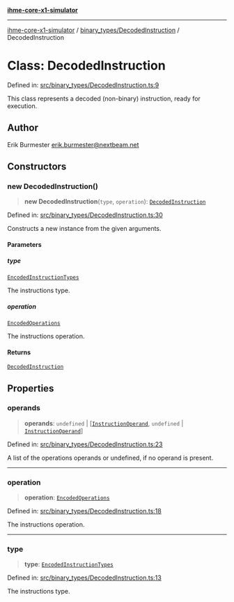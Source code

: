 [**ihme-core-x1-simulator**](../../../README.md)

***

[ihme-core-x1-simulator](../../../modules.md) / [binary\_types/DecodedInstruction](../README.md) / DecodedInstruction

# Class: DecodedInstruction

Defined in: [src/binary\_types/DecodedInstruction.ts:9](https://github.com/ProgrammIt/CPU-Simulator/blob/1018f35141b4ad3f48781b12aa9e5f0ba9cc7301/src/binary_types/DecodedInstruction.ts#L9)

This class represents a decoded (non-binary) instruction, ready for execution.

## Author

Erik Burmester <erik.burmester@nextbeam.net>

## Constructors

### new DecodedInstruction()

> **new DecodedInstruction**(`type`, `operation`): [`DecodedInstruction`](DecodedInstruction.md)

Defined in: [src/binary\_types/DecodedInstruction.ts:30](https://github.com/ProgrammIt/CPU-Simulator/blob/1018f35141b4ad3f48781b12aa9e5f0ba9cc7301/src/binary_types/DecodedInstruction.ts#L30)

Constructs a new instance from the given arguments.

#### Parameters

##### type

[`EncodedInstructionTypes`](../../../enumerations/EncodedInstructionTypes/enumerations/EncodedInstructionTypes.md)

The instructions type.

##### operation

[`EncodedOperations`](../../../enumerations/EncodedOperations/enumerations/EncodedOperations.md)

The instructions operation.

#### Returns

[`DecodedInstruction`](DecodedInstruction.md)

## Properties

### operands

> **operands**: `undefined` \| \[[`InstructionOperand`](../../InstructionOperand/classes/InstructionOperand.md), `undefined` \| [`InstructionOperand`](../../InstructionOperand/classes/InstructionOperand.md)\]

Defined in: [src/binary\_types/DecodedInstruction.ts:23](https://github.com/ProgrammIt/CPU-Simulator/blob/1018f35141b4ad3f48781b12aa9e5f0ba9cc7301/src/binary_types/DecodedInstruction.ts#L23)

A list of the operations operands or undefined, if no operand is present.

***

### operation

> **operation**: [`EncodedOperations`](../../../enumerations/EncodedOperations/enumerations/EncodedOperations.md)

Defined in: [src/binary\_types/DecodedInstruction.ts:18](https://github.com/ProgrammIt/CPU-Simulator/blob/1018f35141b4ad3f48781b12aa9e5f0ba9cc7301/src/binary_types/DecodedInstruction.ts#L18)

The instructions operation.

***

### type

> **type**: [`EncodedInstructionTypes`](../../../enumerations/EncodedInstructionTypes/enumerations/EncodedInstructionTypes.md)

Defined in: [src/binary\_types/DecodedInstruction.ts:13](https://github.com/ProgrammIt/CPU-Simulator/blob/1018f35141b4ad3f48781b12aa9e5f0ba9cc7301/src/binary_types/DecodedInstruction.ts#L13)

The instructions type.
